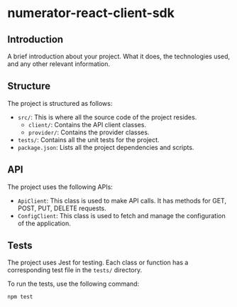 # numerator-react-client-sdk

## Introduction

A brief introduction about your project. What it does, the technologies used, and any other relevant information.

## Structure

The project is structured as follows:

- `src/`: This is where all the source code of the project resides.
  - `client/`: Contains the API client classes.
  - `provider/`: Contains the provider classes.
- `tests/`: Contains all the unit tests for the project.
- `package.json`: Lists all the project dependencies and scripts.

## API

The project uses the following APIs:

- `ApiClient`: This class is used to make API calls. It has methods for GET, POST, PUT, DELETE requests.
- `ConfigClient`: This class is used to fetch and manage the configuration of the application.

## Tests

The project uses Jest for testing. Each class or function has a corresponding test file in the `tests/` directory.

To run the tests, use the following command:

```bash
npm test
